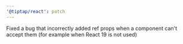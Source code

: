 ```yaml
---
'@tiptap/react': patch
---
```


Fixed a bug that incorrectly added ref props when a component can't accept them (for example when React 19 is not used)
